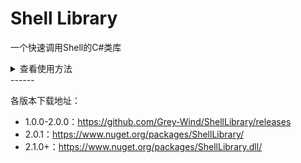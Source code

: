 # Shell Library
一个快速调用Shell的C#类库

<details>
    <summary>查看使用方法</summary>
    <p><a href="./docs/calling_method/c-sharp.md">C#</a></p>
    <p><a href="./docs/calling_method/c-plus-plus.md">C++</a></p>
    <p><a href="./docs/calling_method/f-sharp.md">F#</a></p>
    <p><a href="./docs/calling_method/python.md">Python</a></p>
    <p><a href="./docs/calling_method/qml.md">Qml</a></p>
    <p><a href="./docs/calling_method/rust.md">Rust</a></p>
    <p><a href="./docs/calling_method/typescript.md">TypeScript</a></p>
    <p><a href="./docs/calling_method/javascript.md">JavaScript</a></p>
    <p><a href="./docs/calling_method/java.md">Java</a></p>
    <p><a href="./docs/calling_method/visual_basic_dotnet.md">Visual Basic .Net</a></p>
    <p><a href="./docs/calling_method/delphi.md">Delphi</a></p>
    <p><a href="./docs/calling_method/assembly.md">Assembly</a></p>
    <!-- <p><a href="./docs/calling_method/.md"></a></p> -->
</details>
------

各版本下载地址：

- 1.0.0-2.0.0：https://github.com/Grey-Wind/ShellLibrary/releases
- 2.0.1：https://www.nuget.org/packages/ShellLibrary/
- 2.1.0+：https://www.nuget.org/packages/ShellLibrary.dll/
